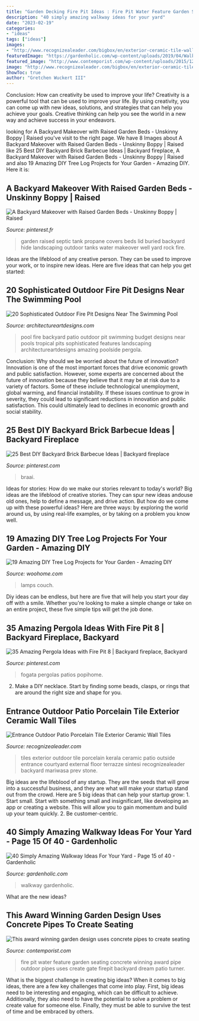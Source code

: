 ```yaml
---
title: "Garden Decking Fire Pit Ideas : Fire Pit Water Feature Garden Seating Concrete Winning Award Pipe Outdoor Pipes Uses Create Gate Firepit Backyard Dream Patio Turner"
description: "40 simply amazing walkway ideas for your yard"
date: "2023-02-19"
categories:
- "ideas"
tags: ["ideas"]
images:
- "http://www.recognizealeader.com/bigbox/en/exterior-ceramic-tile-wall-tiles_outdoor-patio-and-backyard.jpg"
featuredImage: "https://gardenholic.com/wp-content/uploads/2019/04/Walkway-15.jpg"
featured_image: "http://www.contemporist.com/wp-content/uploads/2015/12/pipe-dream_071215_03.jpg"
image: "http://www.recognizealeader.com/bigbox/en/exterior-ceramic-tile-wall-tiles_outdoor-patio-and-backyard.jpg"
ShowToc: true
author: "Gretchen Wuckert III"
---
```



Conclusion: How can creativity be used to improve your life?
Creativity is a powerful tool that can be used to improve your life. By using creativity, you can come up with new ideas, solutions, and strategies that can help you achieve your goals. Creative thinking can help you see the world in a new way and achieve success in your endeavors.

	

		
looking for A Backyard Makeover with Raised Garden Beds - Unskinny Boppy | Raised you've visit to the right page. We have 8 Images about A Backyard Makeover with Raised Garden Beds - Unskinny Boppy | Raised like 25 Best DIY Backyard Brick Barbecue Ideas | Backyard fireplace, A Backyard Makeover with Raised Garden Beds - Unskinny Boppy | Raised and also 19 Amazing DIY Tree Log Projects for Your Garden - Amazing DIY. Here it is:
		
    
## A Backyard Makeover With Raised Garden Beds - Unskinny Boppy | Raised

<img loading=lazy src="https://i.pinimg.com/736x/c4/a8/14/c4a814324e6f600a5c9452e41d4998a2--raised-garden-beds-raised-gardens.jpg" onerror="this.onerror=null;this.src='https://tse3.mm.bing.net/th?id=OIP.XJ85T6z9LktztUxvsP9soQHaJ3&amp;pid=15.1';" alt="A Backyard Makeover with Raised Garden Beds - Unskinny Boppy | Raised">

_Source: pinterest.fr_

>garden raised septic tank propane covers beds lid buried backyard hide landscaping outdoor tanks water makeover well yard rock fire. 

	

Ideas are the lifeblood of any creative person. They can be used to improve your work, or to inspire new ideas. Here are five ideas that can help you get started: 

    
## 20 Sophisticated Outdoor Fire Pit Designs Near The Swimming Pool

<img loading=lazy src="https://www.architectureartdesigns.com/wp-content/uploads/2015/03/840-630x419.jpg" onerror="this.onerror=null;this.src='https://tse3.mm.bing.net/th?id=OIP.jSJ2C8W9GKaKA-UA14JSogHaE7&amp;pid=15.1';" alt="20 Sophisticated Outdoor Fire Pit Designs Near The Swimming Pool">

_Source: architectureartdesigns.com_

>pool fire backyard patio outdoor pit swimming budget designs near pools tropical pits sophisticated features landscaping architectureartdesigns amazing poolside pergola. 

	

Conclusion: Why should we be worried about the future of innovation?
Innovation is one of the most important forces that drive economic growth and public satisfaction. However, some experts are concerned about the future of innovation because they believe that it may be at risk due to a variety of factors. Some of these include technological unemployment, global warming, and financial instability. If these issues continue to grow in severity, they could lead to significant reductions in innovation and public satisfaction. This could ultimately lead to declines in economic growth and social stability.

    
## 25 Best DIY Backyard Brick Barbecue Ideas | Backyard Fireplace

<img loading=lazy src="https://i.pinimg.com/736x/11/19/41/1119417997e8560dd3ff8cb882b877bc.jpg" onerror="this.onerror=null;this.src='https://tse3.mm.bing.net/th?id=OIP.4YzZPixOscR8ei6U98UV1AHaJ3&amp;pid=15.1';" alt="25 Best DIY Backyard Brick Barbecue Ideas | Backyard fireplace">

_Source: pinterest.com_

>braai. 

	

Ideas for stories: How do we make our stories relevant to today's world?
Big ideas are the lifeblood of creative stories. They can spur new ideas andouse old ones, help to define a message, and drive action. But how do we come up with these powerful ideas? Here are three ways: by exploring the world around us, by using real-life examples, or by taking on a problem you know well.

    
## 19 Amazing DIY Tree Log Projects For Your Garden - Amazing DIY

<img loading=lazy src="https://www.woohome.com/wp-content/uploads/2018/02/Garden-Projects-from-a-Fallen-Tree-Logs-15.jpg" onerror="this.onerror=null;this.src='https://tse3.mm.bing.net/th?id=OIP.6E9s2UzvzmnG7mT8gJnq8gHaPQ&amp;pid=15.1';" alt="19 Amazing DIY Tree Log Projects for Your Garden - Amazing DIY">

_Source: woohome.com_

>lamps couch. 

	

Diy ideas can be endless, but here are five that will help you start your day off with a smile. Whether you're looking to make a simple change or take on an entire project, these five simple tips will get the job done.

    
## 35 Amazing Pergola Ideas With Fire Pit 8 | Backyard Fireplace, Backyard

<img loading=lazy src="https://i.pinimg.com/736x/bb/95/88/bb9588e206bc9c67025483f7a378660e.jpg" onerror="this.onerror=null;this.src='https://tse1.mm.bing.net/th?id=OIP.gch3c7_I5iJJ3WFHb_L0ggHaK9&amp;pid=15.1';" alt="35 Amazing Pergola Ideas with Fire Pit 8 | Backyard fireplace, Backyard">

_Source: pinterest.com_

>fogata pergolas patios popihome. 

	

2. Make a DIY necklace. Start by finding some beads, clasps, or rings that are around the right size and shape for you.

    
## Entrance Outdoor Patio Porcelain Tile Exterior Ceramic Wall Tiles

<img loading=lazy src="http://www.recognizealeader.com/bigbox/en/exterior-ceramic-tile-wall-tiles_outdoor-patio-and-backyard.jpg" onerror="this.onerror=null;this.src='https://tse2.mm.bing.net/th?id=OIP.6FjlgXpPo-2qobkuWD_SgwHaKd&amp;pid=15.1';" alt="Entrance Outdoor Patio Porcelain Tile Exterior Ceramic Wall Tiles">

_Source: recognizealeader.com_

>tiles exterior outdoor tile porcelain kerala ceramic patio outside entrance courtyard external floor terrazze sintesi recognizealeader backyard mariwasa prev stone. 

	

Big ideas are the lifeblood of any startup. They are the seeds that will grow into a successful business, and they are what will make your startup stand out from the crowd. Here are 5 big ideas that can help your startup grow: 1. Start small. Start with something small and insignificant, like developing an app or creating a website. This will allow you to gain momentum and build up your team quickly. 2. Be customer-centric.

    
## 40 Simply Amazing Walkway Ideas For Your Yard - Page 15 Of 40 - Gardenholic

<img loading=lazy src="https://gardenholic.com/wp-content/uploads/2019/04/Walkway-15.jpg" onerror="this.onerror=null;this.src='https://tse3.mm.bing.net/th?id=OIP.xJeXekg6PQw_xqZeVA1h4wHaJ3&amp;pid=15.1';" alt="40 Simply Amazing Walkway Ideas For Your Yard - Page 15 of 40 - Gardenholic">

_Source: gardenholic.com_

>walkway gardenholic. 

	

What are the new ideas?
 

    
## This Award Winning Garden Design Uses Concrete Pipes To Create Seating

<img loading=lazy src="http://www.contemporist.com/wp-content/uploads/2015/12/pipe-dream_071215_03.jpg" onerror="this.onerror=null;this.src='https://tse4.mm.bing.net/th?id=OIP.apbX5BdNc0sHn5WL2M1SywHaLF&amp;pid=15.1';" alt="This award winning garden design uses concrete pipes to create seating">

_Source: contemporist.com_

>fire pit water feature garden seating concrete winning award pipe outdoor pipes uses create gate firepit backyard dream patio turner. 

	

What is the biggest challenge in creating big ideas?
When it comes to big ideas, there are a few key challenges that come into play. First, big ideas need to be interesting and engaging, which can be difficult to achieve. Additionally, they also need to have the potential to solve a problem or create value for someone else. Finally, they must be able to survive the test of time and be embraced by others.

